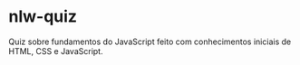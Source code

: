 # nlw-quiz
Quiz sobre fundamentos do JavaScript feito com conhecimentos iniciais de HTML, CSS e JavaScript.

